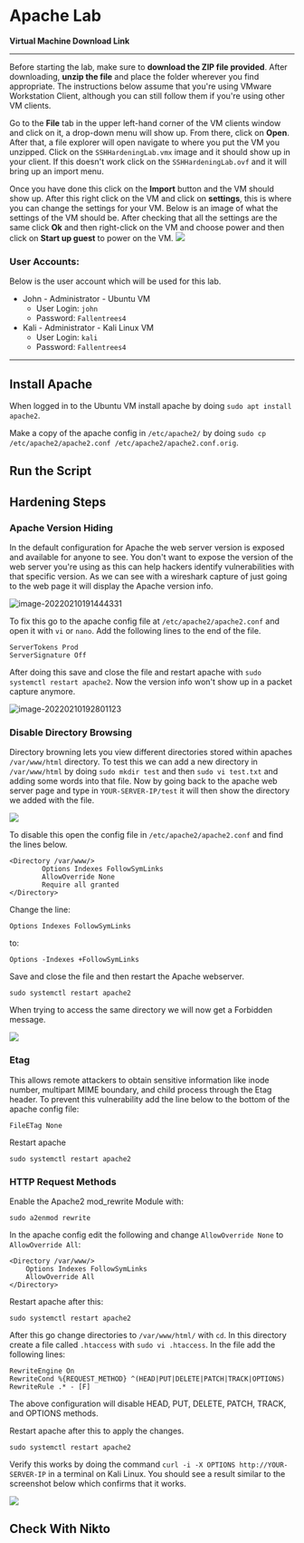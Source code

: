 # Apache Lab

**Virtual Machine Download Link**

------

Before starting the lab, make sure to **download the ZIP file provided**. After downloading, **unzip the file** and place the folder wherever you find appropriate. The instructions below assume that you're using VMware Workstation Client, although you can still follow them if you're using other VM clients.

Go to the **File** tab in the upper left-hand corner of the VM clients window and click on it, a drop-down menu will show up. From there, click on **Open**. After that, a file explorer will open navigate to where you put the VM you unzipped. Click on the `SSHHardeningLab.vmx` image and it should show up in your client. If this doesn't work click on the `SSHHardeningLab.ovf` and it will bring up an import menu. 

Once you have done this click on the **Import** button and the VM should show up. After this right click on the VM and click on **settings**, this is where you can change the settings for your VM. Below is an image of what the settings of the VM should be. After checking that all the settings are the same click **Ok** and then right-click on the VM and choose power and then click on **Start up guest** to power on the VM.
![](https://github.com/liamb8/capstone/blob/main/Labs/SSH%20Hardening/Pictures/vmsettings.jpg)

### User Accounts:

Below is the user account which will be used for this lab.

- John - Administrator - Ubuntu VM
  - User Login: `john`
  - Password: `Fallentrees4`
- Kali - Administrator - Kali Linux VM
  - User Login: `kali`
  - Password: `Fallentrees4`

------

## Install Apache

When logged in to the Ubuntu VM install apache by doing `sudo apt install apache2`. 

Make a copy of the apache config in `/etc/apache2/` by doing `sudo cp /etc/apache2/apache2.conf /etc/apache2/apache2.conf.orig`.

## Run the Script



## Hardening Steps



### Apache Version Hiding

In the default configuration for Apache the web server version is exposed and available for anyone to see. You don't want to expose the version of the web server you're using as this can help hackers identify vulnerabilities with that specific version. As we can see with a wireshark capture of just going to the web page it will display the Apache version info.

![image-20220210191444331](C:\Users\liam\AppData\Roaming\Typora\typora-user-images\image-20220210191444331.png)

To fix this go to the apache config file at `/etc/apache2/apache2.conf` and open it with `vi` or `nano`. Add the following lines to the end of the file.

```
ServerTokens Prod
ServerSignature Off
```

After doing this save and close the file and restart apache with `sudo systemctl restart apache2`. Now the version info won't show up in a packet capture anymore.

![image-20220210192801123](C:\Users\liam\AppData\Roaming\Typora\typora-user-images\image-20220210192801123.png)



### Disable Directory Browsing

Directory browning lets you view different directories stored within apaches `/var/www/html` directory. To test this we can add a new directory in `/var/www/html` by doing `sudo mkdir test` and then `sudo vi test.txt` and adding some words into that file. Now by going back to the apache web server page and type in `YOUR-SERVER-IP/test` it will then show the directory we added with the file. 

![](https://github.com/liamb8/capstone/blob/main/Labs/Apache%20Lab/Pictures/directory.JPG)

To disable this open the config file in `/etc/apache2/apache2.conf` and find the lines below.

```
<Directory /var/www/>
        Options Indexes FollowSymLinks
        AllowOverride None
        Require all granted
</Directory>
```

Change the line:

`Options Indexes FollowSymLinks`

to:

`Options -Indexes +FollowSymLinks`

Save and close the file and then restart the Apache webserver.

`sudo systemctl restart apache2`

When trying to access the same directory we will now get a Forbidden message.

![](https://github.com/liamb8/capstone/blob/main/Labs/Apache%20Lab/Pictures/forbidden.JPG)

### Etag

This allows remote attackers to obtain sensitive information like inode number, multipart MIME boundary, and child process through the Etag header. To prevent this vulnerability add the line below to the bottom of the apache config file:

`FileETag None`

Restart apache

`sudo systemctl restart apache2`

### HTTP Request Methods

Enable the Apache2 mod_rewrite Module with:

`sudo a2enmod rewrite`

In the apache config edit the following and change `AllowOverride None` to `AllowOverride All`:

```
<Directory /var/www/>
    Options Indexes FollowSymLinks
    AllowOverride All 
</Directory>
```

Restart apache after this:

`sudo systemctl restart apache2`

After this go change directories to `/var/www/html/` with `cd`. In this directory create a file called `.htaccess` with `sudo vi .htaccess`. In the file add the following lines:

```
RewriteEngine On
RewriteCond %{REQUEST_METHOD} ^(HEAD|PUT|DELETE|PATCH|TRACK|OPTIONS) 
RewriteRule .* - [F]
```

The above configuration will disable HEAD, PUT, DELETE, PATCH, TRACK, and OPTIONS methods.

Restart apache after this to apply the changes.

`sudo systemctl restart apache2`

Verify this works by doing the command `curl -i -X OPTIONS http://YOUR-SERVER-IP` in a terminal on Kali Linux. You should see a result similar to the screenshot below which confirms that it works.

![](https://github.com/liamb8/capstone/blob/main/Labs/Apache%20Lab/Pictures/403forbidden.JPG)

## Check With Nikto

